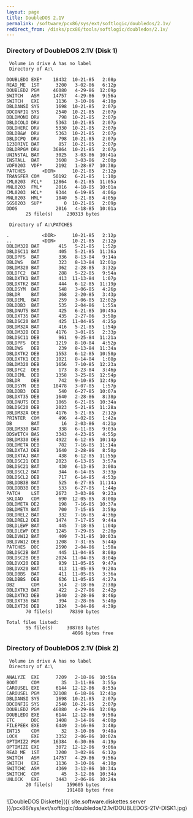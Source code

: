 ```yaml
---
layout: page
title: DoubleDOS 2.1V
permalink: /software/pcx86/sys/ext/softlogic/doubledos/2.1v/
redirect_from: /disks/pcx86/tools/softlogic/doubledos/2.1v/
---
```


### Directory of DoubleDOS 2.1V (Disk 1)

     Volume in drive A has no label
     Directory of A:\

    DOUBLEDO EXE*    18432  10-21-85   2:08p
    READ_ME  1ST      3200   3-02-86   6:12p
    DOUBLED2 PGM     46080   4-29-86  12:09p
    SWITCH   ASM     14757   4-29-86   9:56a
    SWITCH   EXE      1136   3-10-86   4:10p
    DBLDANSI SYS      1698  10-21-85   2:07p
    DDCONFIG SYS      2540  10-21-85   2:07p
    DBLDMONO DRV       798  10-21-85   2:07p
    DBLDCOLO DRV      5363  10-21-85   2:07p
    DBLDHERC DRV      5330  10-21-85   2:07p
    DBLDB&W  DRV      5363  10-21-85   2:07p
    DBLDCPQ  DRV       798  10-21-85   2:07p
    123DRIVE BAT       857  10-21-85   2:07p
    DBLDRPGM DRV     36864  10-21-85   2:07p
    UNINSTAL BAT      3025   3-03-86  10:41a
    INSTALL  BAT      3608   3-03-86   2:00p
    VDF0203  VDF*     2192   1-28-87  10:38p
    PATCHES      <DIR>      10-21-85   2:12p
    TRANSFER COM     50192   6-21-85   1:10p
    CML0203  FCL*    12864   6-21-85  11:05a
    MNL0203  FML*     2016   4-18-85  10:01a
    CML0203  HCL*     9344   6-19-85   4:06p
    MNL0203  HML*     1840   5-21-85   4:05p
    SGS0203  SUP*        0  10-21-85   2:09p
    DDOS              2016   4-18-85  10:01a
           25 file(s)     230313 bytes

     Directory of A:\PATCHES

    .            <DIR>      10-21-85   2:12p
    ..           <DIR>      10-21-85   2:12p
    DBLDM32B BAT       415   5-21-85   1:52p
    DBLDSC11 BAT       405   5-21-85  11:36a
    DBLDPFS  BAT       336   8-13-84   9:14a
    DBLDWS   BAT       323   8-13-84  12:01p
    DBLDM320 BAT       362   2-28-85   3:32p
    DBLDFC2  BAT       288   5-22-85   9:54a
    DBLDXTK1 BAT       413  11-13-84   1:07p
    DBLDXTK2 BAT       444   6-12-85  11:19p
    DBLDSYM  BAT       548   3-06-85   4:26p
    DBLDR    BAT       368   2-20-85   3:43p
    DBLDEML  BAT       259   3-06-85  12:02p
    DBLDDB3  BAT       535   2-04-86   1:55a
    DBLDNUTS BAT       425   6-21-85  10:49a
    DBLDXT35 BAT       435   2-27-86   3:58p
    DBLDSC20 BAT       425  11-04-85   4:25p
    DBLDM32A BAT       416   5-21-85   1:54p
    DBLDM32B DEB      4176   3-01-85   2:33p
    DBLDSC11 DEB       961   9-25-84  11:21a
    DBLDPFS  DEB      1219   8-10-84   4:52p
    DBLDWS   DEB       239   8-13-84  11:34a
    DBLDXTK2 DEB      1553   6-12-85  10:58p
    DBLDXTK1 DEB      1021   8-14-84   1:08p
    DBLDM320 DEB      1656   7-10-85  12:23a
    DBLDFC2  DEB       173   8-23-84   3:46p
    DBLDEML  DEB      1358   3-25-85  12:54p
    DBLDR    DEB       742   9-10-85  12:49p
    DBLDSYM  DEB     10478   3-07-85   1:57p
    DBLDDB3  DEB       540   6-27-85  10:07a
    DBLDXT35 DEB      1640   2-28-86   8:38p
    DBLDNUTS DEB      1865   6-21-85  10:34a
    DBLDSC20 DEB      2023   5-21-85  11:28a
    DBLDM32A DEB      4176   5-21-85   2:12p
    PRINTER  COM       496   4-02-85   1:42a
    DB       BAT        16   2-03-86   4:21p
    DBLDM330 BAT       338   6-11-85   9:03a
    DDSWITCH BAS      3343   4-23-85   4:55p
    DBLDM330 DEB      4922   6-12-85  10:14p
    DBLDMETA DEB       782   7-16-85  11:14a
    DBLDXTAJ DEB      1640   2-28-86   8:50p
    DBLDXTAJ BAT       438   6-12-85  11:55p
    DBLDSC21 DEB      2023   6-13-85   3:57a
    DBLDSC21 BAT       430   6-13-85   3:00a
    DBLDSCL2 BAT       344   6-14-85   3:33p
    DBLDSCL2 DEB       717   6-14-85   4:53p
    DBLDDB3B BAT       525   6-27-85  11:14a
    DBLDDB3B DEB       533   6-27-85   1:44p
    PATCH    LST      2673   3-03-86   9:23a
    SKLOAD   COM       690  12-05-85   8:00p
    DBLDMETA DE2       198   7-16-85  10:37a
    DBLDMETA BAT       700   7-15-85   3:59p
    DBLDREL2 BAT       332   7-16-85   4:36p
    DBLDREL2 DEB      1474   7-17-85   9:44a
    DBLDLEWP BAT       445   7-18-85   1:04p
    DBLDLEWP DEB      1245   7-29-85   2:20p
    DBLDVW12 BAT       409   7-31-85  10:03a
    DBLDVW12 DEB      1208   7-31-85   5:44p
    PATCHES  DOC      2590   2-04-86   1:50a
    DBLDSC2B BAT       445  11-04-85   8:08p
    DBLDSC2B DEB      2024  11-04-85   8:04p
    DBLDVX20 DEB       939  11-05-85   9:47a
    DBLDVX20 BAT       413  11-05-85   9:20a
    DBLDBBS  BAT       411  11-05-85   3:36a
    DBLDBBS  DEB       636  11-05-85   4:27a
    DB2      COM       514   2-18-86   2:38p
    DBLDXTK3 BAT       422   2-27-86   2:42p
    DBLDXTK3 DEB      1640   2-28-86   8:46p
    DBLDXT36 BAT       394   2-28-86   5:40p
    DBLDXT36 DEB      1824   3-04-86   4:39p
           70 file(s)      78390 bytes

    Total files listed:
           95 file(s)     308703 bytes
                            4096 bytes free

### Directory of DoubleDOS 2.1V (Disk 2)

     Volume in drive A has no label
     Directory of A:\

    ANALYZE  EXE      7209   2-18-86  10:56a
    BOOT     COM        35   3-11-86   3:55p
    CAROUSEL EXE      6144  12-12-86   8:53a
    CAROUSEL PGM     32108   6-18-86  12:41p
    DBLDANSI SYS      1698  10-21-85   2:07p
    DDCONFIG SYS      2540  10-21-85   2:07p
    DOUBLED2 PGM     46080   4-29-86  12:09p
    DOUBLEDO EXE      6144  12-12-86   9:50a
    ETC      DOC      1408   3-14-86   4:00p
    FILEPEEK EXE      6449   2-16-86   3:48p
    INT15    COM        32   3-10-86   9:48a
    LOCK     EXE      3352   2-06-86  10:02a
    OPTIMIZ2 PGM     16384   6-30-86   4:19p
    OPTIMIZE EXE      3072  12-12-86   9:06a
    READ_ME  1ST      3200   3-02-86   6:12p
    SWITCH   ASM     14757   4-29-86   9:56a
    SWITCH   EXE      1136   3-10-86   4:10p
    SWITCHC  ASM      4369   3-12-86  10:34a
    SWITCHC  COM        45   3-12-86  10:34a
    UNLOCK   EXE      3443   2-06-86  10:24a
           20 file(s)     159605 bytes
                          191488 bytes free

![DoubleDOS Diskette]({{ site.software.diskettes.server }}/pcx86/sys/ext/softlogic/doubledos/2.1v/DOUBLEDOS-21V-DISK1.jpg)
